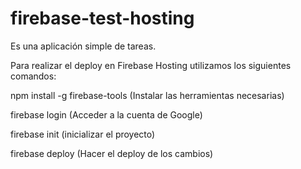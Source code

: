 # firebase-test-hosting

Es una aplicación simple de tareas.

Para realizar el deploy en Firebase Hosting utilizamos los siguientes comandos:

npm install -g firebase-tools  (Instalar las herramientas necesarias)

firebase login (Acceder a la cuenta de Google)

firebase init (inicializar el proyecto)

firebase deploy (Hacer el deploy de los cambios)




